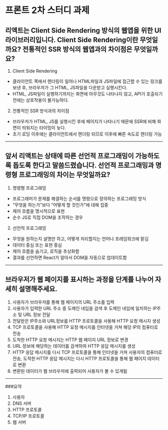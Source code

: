 # 프론트 2차 스터디 과제

## 리액트는 Client Side Rendering 방식의 웹앱을 위한 UI 라이브러리입니다. Client Side Rendering이란 무엇일까요? 전통적인 SSR 방식의 웹앱과의 차이점은 무엇일까요?
1.	Client Side Rendering
-	클라이언트 쪽에서 렌더링이 일어나 HTML파일과 JS파일에 접근할 수 있는 링크를 보낸 후, 브라우저가 그 HTML, JS파일을 다운받고 실행시킨다.
-	HTML, JS파일이 실행하기까지는 화면에 아무것도 나타나지 않고, API가 호출되기 전에는 상호작용이 불가능하다.

2.	전통적인 SSR 방식과의 차이점
-	브라우저가 HTML, JS를 실행시킨 후에 페이지가 나타나기 때문에 SSR에 비해 화면이 띄워지는 타이밍이 늦다.
-	초기 로딩 이후에는 클라이언트에서 렌더링 되므로 이후에 빠른 속도로 렌더링 가능

***

## 앞서 리액트는 상태에 따른 선언적 프로그래밍이 가능하도록 돕도록 한다고 말씀드렸습니다. 선언적 프로그래밍과 명령형 프로그래밍의 차이는 무엇일까요?

1.	명령형 프로그래밍
-	프로그래머가 문제를 해결하는 순서를 명령으로 정의하는 프로그래밍 방식
-	“무엇을 하는가”보다 “어떻게 할 것인가”에 대해 집중
-	제어 흐름을 명시적으로 표현
-	순수 JS로 직접 DOM을 조작하는 경우

2.	선언적 프로그래밍
-	무엇을 원하는지 설명만 하고, 어떻게 처리할지는 언어나 프레임워크에 맡김
-	데이터 중심 또는 표현 중심
-	제어 흐름을 숨기고, 로직을 추상화함
-	결과를 선언하면 React가 알아서 DOM을 자동으로 업데이트함

***

## 브라우저가 웹 페이지를 표시하는 과정을 단계를 나누어 자세히 설명해주세요.
 

1. 사용자가 브라우저를 통해 웹 페이지의 URL 주소를 입력
2. 사용자가 입력한 URL 주소 중 도메인 네임을 검색 후 도메인 네임에 일치하는 IP주소 및 URL 정보 전달
3. 전달받은 IP주소와 URL정보를 HTTP 프로토콜을 사용해 HTTP 요청 메시지 생성
4. TCP 프로토콜을 사용해 HTTP 요청 메시지를 인터넷을 거쳐 해당 IP의 컴퓨터로 전송
5. 도착한 HTTP 요청 메시지는 HTTP 웹 페이지 URL 정보로 변경
6. URL 정보에 해당하는 데이터를 검색하여 HTTP 응답 메시지를 생성
7. HTTP 응답 메시지를 다시 TCP 프로토콜을 통해 인터넷을 거쳐 사용자의 컴퓨터로 전송, 도착한 HTTP 응답 메시지는 다시 HTTP 프로토콜을 통해 웹 페이지 데이터로 변환
8. 변환된 데이터가 웹 브라우저에 출력되어 사용자가 볼 수 있게됨

***

###요약
1.	사용자
2.	DNS 서버
3.	HTTP 프로토콜
4.	TCP/IP 프로토콜
5.	웹 서버

